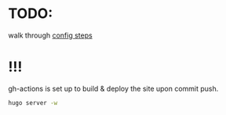 # TODO:
walk through [config steps](https://github.com/devcows/hugo-universal-theme?tab=readme-ov-file#configuration)

# !!!

gh-actions is set up to build & deploy the site upon commit push.




```bash
hugo server -w
```